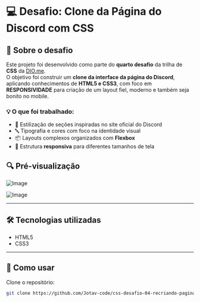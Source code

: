 # 💻 Desafio: Clone da Página do Discord com CSS

## 🚀 Sobre o desafio

Este projeto foi desenvolvido como parte do **quarto desafio** da trilha de **CSS** da [DIO.me](https://dio.me).  
O objetivo foi construir um **clone da interface da página do Discord**, aplicando conhecimentos de **HTML5 e CSS3**, com foco em **RESPONSIVIDADE** para criação de um layout fiel, moderno e também seja bonito no mobile.

### 💡 O que foi trabalhado:

- 🎨 Estilização de seções inspiradas no site oficial do Discord  
- 🔤 Tipografia e cores com foco na identidade visual  
- 📦 Layouts complexos organizados com **Flexbox**  
- 📱 Estrutura **responsiva** para diferentes tamanhos de tela

## 🔍 Pré-visualização
![Image](https://github.com/user-attachments/assets/dbe88b69-2f8d-4571-b729-7ed0597985c4)

![Image](https://github.com/user-attachments/assets/e70eee55-3698-4d1a-ab34-d1f2db042c1b)

---

## 🛠️ Tecnologias utilizadas

- HTML5  
- CSS3

---

## 📂 Como usar

Clone o repositório:

```bash
git clone https://github.com/Jotav-code/css-desafio-04-recriando-pagina-discord.git
